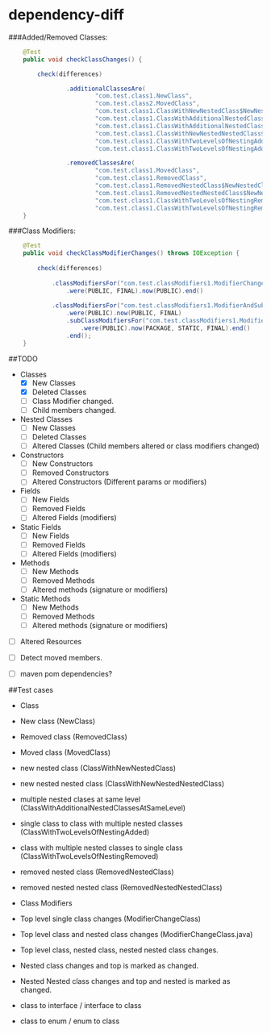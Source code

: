 # dependency-diff

###Added/Removed Classes:

```java
	@Test
	public void checkClassChanges() {

		check(differences)

				.additionalClassesAre(
						"com.test.class1.NewClass",
						"com.test.class2.MovedClass",
						"com.test.class1.ClassWithNewNestedClass$NewNestedClass",
						"com.test.class1.ClassWithAdditionalNestedClassesAtSameLevel$NewNestedClassA",
						"com.test.class1.ClassWithAdditionalNestedClassesAtSameLevel$NewNestedClassB",
						"com.test.class1.ClassWithNewNestedNestedClass$NewNestedClass$NewNestedNestedClass",
						"com.test.class1.ClassWithTwoLevelsOfNestingAdded$NewNestedClass",
						"com.test.class1.ClassWithTwoLevelsOfNestingAdded$NewNestedClass$NewNestedNestedClass")

				.removedClassesAre(
						"com.test.class1.MovedClass",
						"com.test.class1.RemovedClass",
						"com.test.class1.RemovedNestedClass$NewNestedClass",
						"com.test.class1.RemovedNestedNestedClass$NewNestedClass$NewNestedNestedClass",
						"com.test.class1.ClassWithTwoLevelsOfNestingRemoved$NewNestedClass",
						"com.test.class1.ClassWithTwoLevelsOfNestingRemoved$NewNestedClass$NewNestedNestedClass");
	}
```

###Class Modifiers:

```java
    @Test
	public void checkClassModifierChanges() throws IOException {
	
		check(differences)
			
			.classModifiersFor("com.test.classModifiers1.ModifierChangeClass")
				.were(PUBLIC, FINAL).now(PUBLIC).end()
			
			.classModifiersFor("com.test.classModifiers1.ModifierAndSubclassChangeClass")
				.were(PUBLIC).now(PUBLIC, FINAL)
				.subClassModifiersFor("com.test.classModifiers1.ModifierAndSubclassChangeClass$ModifierAndSubclassChangeSubClass")
					.were(PUBLIC).now(PACKAGE, STATIC, FINAL).end()
				.end();
	}

```


##TODO
 - Classes
   - [X] New Classes
   - [X] Deleted Classes
   - [ ] Class Modifier changed.
   - [ ] Child members changed.  

 - Nested Classes
   - [ ] New Classes
   - [ ] Deleted Classes
   - [ ] Altered Classes (Child members altered or class modifiers changed)  
 
 - Constructors
   - [ ] New Constructors
   - [ ] Removed Constructors
   - [ ] Altered Constructors (Different params or modifiers)
 
 - Fields
   - [ ] New Fields
   - [ ] Removed Fields
   - [ ] Altered Fields (modifiers)

 - Static Fields
   - [ ] New Fields
   - [ ] Removed Fields
   - [ ] Altered Fields (modifiers)

 - Methods
   - [ ] New Methods
   - [ ] Removed Methods
   - [ ] Altered methods (signature or modifiers)

 - Static Methods
   - [ ] New Methods
   - [ ] Removed Methods
   - [ ] Altered methods (signature or modifiers)

 -  [ ] Altered Resources
 -  [ ] Detect moved members.           
 -  [ ] maven pom dependencies?

 
 ##Test cases
 
 - Class 
  - New class  (NewClass)
  - Removed class (RemovedClass)
  - Moved class (MovedClass)
  - new nested class (ClassWithNewNestedClass)
  - new nested nested class (ClassWithNewNestedNestedClass)
  - multiple nested clases at same level  (ClassWithAdditionalNestedClassesAtSameLevel)
  - single class to class with multiple nested classes (ClassWithTwoLevelsOfNestingAdded)
  - class with multiple nested classes to single class (ClassWithTwoLevelsOfNestingRemoved)
  - removed nested class (RemovedNestedClass)
  - removed nested nested class (RemovedNestedNestedClass)

 - Class Modifiers
  - Top level single class changes (ModifierChangeClass)
  - Top level class and nested class changes (ModifierChangeClass.java)
  - Top level class, nested class, nested nested class changes.
  - Nested class changes and top is marked as changed.
  - Nested Nested class changes and top and nested is marked as changed. 
 
 - class to interface / interface to class
 - class to enum / enum to class
  
 
 
